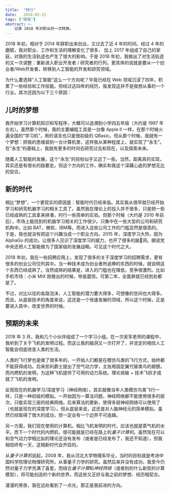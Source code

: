 ```yaml
---
title:  "转行"
date:   2018-03-21
tags: ["随笔"]
abstract: >-
    记录 2018 年对职业的一次转换。
---
```


2018 年初，相对于 2014 年辞职出来创业，又过去了近 4 年的时间。经过 4 年的磨砺，我对职业、工作和生活的理解变化了很多，
加上 2017 年组成了自己的家庭，对我的生活轨迹也产生了很大的影响。于是 2018 年初，我做出了对生活轨迹的又一次调整：重新进入职业开发者
/ 研究者的行列。更具体的说就是要从一个创业者/Web开发者，转移到人工智能的开发和研究领域。

为什么要选择“人工智能”这么一个方向呢？毕竟已经在 Web 领域沉浸了四年，积累了一些经验和工作技能。但经过这四年的经历，我发现这并不是我想从事的一个行业。其次还因为以下三个原因：

## 儿时的梦想

我开始学习计算机知识和写程序，大概可以追溯到小学四五年级（大约是 1997 年左右）。虽然那个时候，我的主要编程工具是一台像 Apple II 一样，在那个时候火遍全国的“学习机”，用的语言也只是很初级的 QBasic。但从那个时候，我就有一个梦想：把我的思维装到一台计算机里，这样我从某种程度上，就实现了“永生”。在“永生”的基础上，我就有更多的时间去研究过去和现在，以及探索未来。

随着人工智能的发展，这个“永生”的目标似乎又近了一些。当然，距离真的实现，其实还是有很长的路要走。但这个方向的工作，确实和我这个深藏心底的梦想无比的契合。

## 新的时代

相比“梦想”，一个更现实的原因是：智能时代已经来临。其实我从很早就已经开始学习和研究机器学习的相关工具了。虽然我在理论上的投入并不很多，只是把一些已经成熟的工具拿来拼凑，时行一些简单的实验。但那个时候（大约是 2010 年前后），市场上能找到的机器学习相关的工作很少。只集中在一些大型的公司和研究机构中。比如 BAT，微软，IBM等。而进入这些公司工作的门槛显然是很高的。于是，我也就没有把这个兴趣当成一个职业方向。2015 年，深度学习大热，因为 AlphaGo 的成功，让很多人见识了深度学习的威力，也开了很多的脑洞。据说党中央还把人工智能做为了国家级的发展战略。可见这个时代之大。

2018 年初，我在一些招聘应用上，发现了很多的关于深度学习的招聘需求，更有很多的创业公司位列其中。当一种技术成为创业者所追捧的东西的时候，就说明这个东西已经成熟了。当然成熟的结果是，进入的门槛也在降低，竞争很激烈。比如手机市场：小米 MIX 刚推出的时候，举座震惊。可第二年，全面屏就已经到处都是了。

不过，对比以往的各路泡沫，人工智能的潜力要大得多，可想像的空间也大得多。而且，从底层技术的角度来说，这还是一个快速发展的领域，所以这个时候，正是要进入其中，改变世界的时候。

## 预期的未来

2018 年 3 月，我和几个小伙伴组成了一个学习小组。在一次吴军老师的课程中，我听到了关于飞机的发明过程。而这让我的脑洞又一次打开了，并坚定的相信人工智能会彻底改变人类的生活。

人类的飞行梦也是做了很多年的，一开始人们都是在模仿鸟类的飞行方式，始终都不能获得成功。后来凯利爵士提出了空气动力学，主张用固定翼代替类鸟的翅膀。而内燃机的发明，为这种飞机提供了可用的动力系统。理论突破 + 技术飞跃才成就了飞机的发明。

反观现在的机器学习/深度学习（神经网络），其实就像当年人类模仿鸟类飞行一样，只是一种初级的模拟。一开始因为一算法问题，神经网络都不能使用很多的层次，只能实现三层的经典网络。后来算法的更新，使得多层神经网络可以使用了（也就是现在的深度学习）。但从底层来说，这还是对人脑神经元的简单模拟。虽然已经取得了很大的成功，但一定会有一个边界不可逾越。

另一方面，我们现在使用的计算机，相比飞机发明的时代，应该也就是蒸气机的水平。而下一个时代的内燃机，很可能就是已经在路上的*量子计算机*。虽然现在可以和空气动力学相比拟的理论还没有发布（或者是已经发布了，我还不知道），但我相信终有一天，这相新时代会开启的。

从*量子计算机*说起，2008 年，我从河北大学物理系毕业，当时的目标就是考进中国科学院理论物理研究所，从事量子力学的研究。虽然后来并没有成功，我至今仍然对量子力学充满了喜爱。而结合*量子计算*和*神经网络*（或者别的什么新型的计算模型），将可能创造的个新的世界。而这些又正好与我之前的梦想、经历相契合。

漫漫的黑夜，我在远处看到了一点光，那正是我前进的方向。
